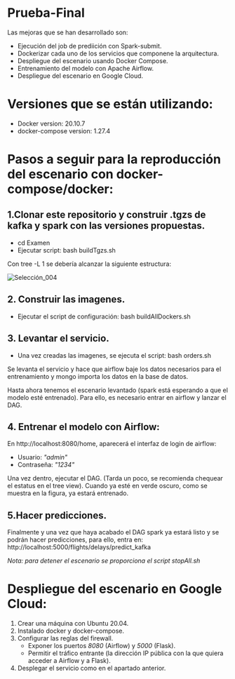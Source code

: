 # Prueba-Final

Las mejoras que se han desarrollado son: 
- Ejecución del job de prediición con Spark-submit.
- Dockerizar cada uno de los servicios que componene la arquitectura.
- Despliegue del escenario usando Docker Compose.
- Entrenamiento del modelo con Apache Airflow.
- Despliegue del escenario en Google Cloud.

# Versiones que se están utilizando:
- Docker version: 20.10.7
- docker-compose version: 1.27.4

# Pasos a seguir para la reproducción del escenario con docker-compose/docker:

## 1.Clonar este repositorio y construir .tgzs de kafka y spark con las versiones propuestas.

- cd Examen
- Ejecutar script: bash buildTgzs.sh

Con tree -L 1 se debería alcanzar la siguiente estructura:

![Selección_004](https://user-images.githubusercontent.com/94795264/142773618-b86e0c9b-4acf-4e23-b2bc-428512827208.png)
    
## 2. Construir las imagenes.
  - Ejecutar el script de configuración: bash buildAllDockers.sh

## 3. Levantar el servicio.
  - Una vez creadas las imagenes, se ejecuta el script: bash orders.sh
  
  Se levanta el servicio y hace que airflow baje los datos necesarios para el entrenamiento y mongo importa los datos en la base de datos.

Hasta ahora tenemos el escenario levantado (spark está esperando a que el modelo esté entrenado). Para ello, es necesario entrar en airflow y lanzar el DAG.

## 4. Entrenar el modelo con Airflow:
 En http://localhost:8080/home, aparecerá el interfaz de login de airflow:
  - Usuario: _"admin"_
  - Contraseña: _"1234"_
  
Una vez dentro, ejecutar el DAG. (Tarda un poco, se recomienda chequear el estatus en el tree view). Cuando ya esté en verde oscuro, como se muestra en la figura, ya estará entrenado.
  
## 5.Hacer predicciones.

  Finalmente y una vez que haya acabado el DAG spark ya estará listo y se podrán hacer predicciones, para ello, entra en:  http://localhost:5000/flights/delays/predict_kafka
  
  _Nota: para detener el escenario se proporciona el script stopAll.sh_
# Despliegue del escenario en Google Cloud:

1. Crear una máquina con Ubuntu 20.04.
2. Instalado docker y docker-compose.
3. Configurar las reglas del firewall.
   - Exponer los puertos _8080_ (Airflow) y _5000_ (Flask).
   - Permitir el tráfico entrante (la dirección IP pública con la que quiera acceder a Airflow y a Flask).
4. Desplegar el servicio como en el apartado anterior.
